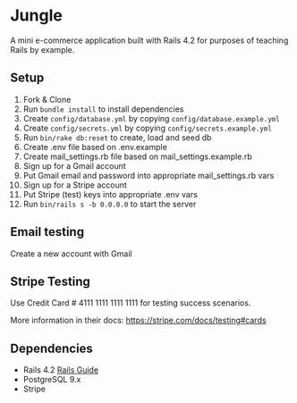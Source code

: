 # Jungle

A mini e-commerce application built with Rails 4.2 for purposes of teaching Rails by example.


## Setup

1. Fork & Clone
2. Run `bundle install` to install dependencies
3. Create `config/database.yml` by copying `config/database.example.yml`
4. Create `config/secrets.yml` by copying `config/secrets.example.yml`
5. Run `bin/rake db:reset` to create, load and seed db
6. Create .env file based on .env.example
7. Create mail_settings.rb file based on mail_settings.example.rb
8. Sign up for a Gmail account
9. Put Gmail email and password into appropriate mail_settings.rb vars
10. Sign up for a Stripe account
11. Put Stripe (test) keys into appropriate .env vars
12. Run `bin/rails s -b 0.0.0.0` to start the server

## Email testing

Create a new account with Gmail

## Stripe Testing

Use Credit Card # 4111 1111 1111 1111 for testing success scenarios.

More information in their docs: <https://stripe.com/docs/testing#cards>

## Dependencies

* Rails 4.2 [Rails Guide](http://guides.rubyonrails.org/v4.2/)
* PostgreSQL 9.x
* Stripe
